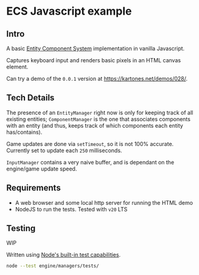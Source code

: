 # ECS Javascript example

## Intro

A basic [Entity Component System](https://en.wikipedia.org/wiki/Entity_component_system) implementation in vanilla Javascript. 

Captures keyboard input and renders basic pixels in an HTML canvas element.

Can try a demo of the `0.0.1` version at https://kartones.net/demos/028/.

## Tech Details

The presence of an `EntityManager` right now is only for keeping track of all existing entities; `ComponentManager` is the one that associates components with an entity (and thus, keeps track of which components each entity has/contains).

Game updates are done via `setTimeout`, so it is not 100% accurate. Currently set to update each `250` milliseconds.

`InputManager` contains a very naive buffer, and is dependant on the engine/game update speed.

## Requirements

- A web browser and some local http server for running the HTML demo
- NodeJS to run the tests. Tested with `v20` LTS

## Testing

WIP

Written using [Node's built-in test capabilities](https://nodejs.org/docs/latest-v20.x/api/test.html).

```bash
node --test engine/managers/tests/
```